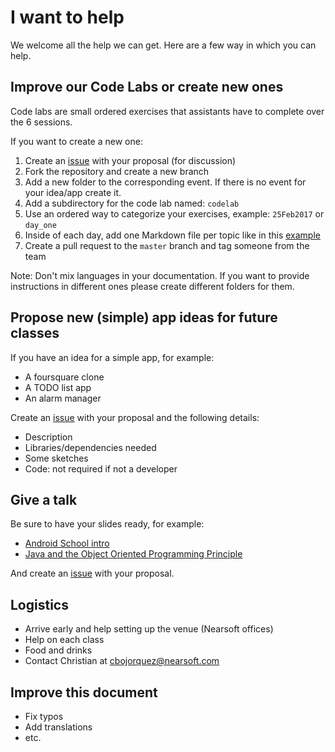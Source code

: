 # I want to help

We welcome all the help we can get. Here are a few way in which you can help.

## Improve our Code Labs or create new ones

Code labs are small ordered exercises that assistants have to complete over the 6 sessions.

If you want to create a new one:

1. Create an [issue](https://github.com/Nearsoft/androidschool/issues) with your proposal (for discussion)
2. Fork the repository and create a new branch
3. Add a new folder to the corresponding event. If there is no event for your idea/app create it.
4. Add a subdirectory for the code lab named: `codelab`
5. Use an ordered way to categorize your exercises, example: `25Feb2017` or `day_one`
6. Inside of each day, add one Markdown file per topic like in this [example](/2017/feb_event/todoapp/codelab/25Feb2017/01_setup.md)
7. Create a pull request to the `master` branch and tag someone from the team

Note: Don't mix languages in your documentation. If you want to provide instructions in different ones please create different folders for them.

## Propose new (simple) app ideas for future classes

If you have an idea for a simple app, for example:

* A foursquare clone
* A TODO list app
* An alarm manager

Create an [issue](https://github.com/Nearsoft/androidschool/issues) with your proposal and the following details:

* Description
* Libraries/dependencies needed
* Some sketches
* Code: not required if not a developer

## Give a talk

Be sure to have your slides ready, for example:

* [Android School intro](http://slides.com/josesalcido-1/android-4#/)
* [Java and the Object Oriented Programming Principle](http://slides.com/josesalcido-1/object-oriented-programming#/)

And create an [issue](https://github.com/Nearsoft/androidschool/issues) with your proposal.

## Logistics

* Arrive early and help setting up the venue (Nearsoft offices)
* Help on each class
* Food and drinks
* Contact Christian at cbojorquez@nearsoft.com

## Improve this document

* Fix typos
* Add translations
* etc.
